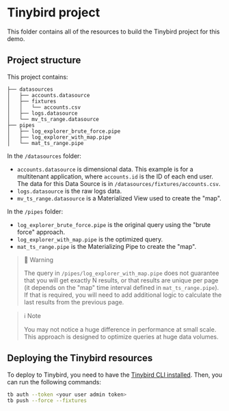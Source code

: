 # Tinybird project

This folder contains all of the resources to build the Tinybird project for this demo.

## Project structure

This project contains:

```
├── datasources
│   ├── accounts.datasource
│   ├── fixtures
│   │   └── accounts.csv
│   ├── logs.datasource
│   └── mv_ts_range.datasource
├── pipes
│   ├── log_explorer_brute_force.pipe
│   ├── log_explorer_with_map.pipe
│   └── mat_ts_range.pipe
```

In the `/datasources` folder:
- `accounts.datasource` is dimensional data. This example is for a multitenant application, where `accounts.id` is the ID of each end user. The data for this Data Source is in `/datasources/fixtures/accounts.csv`.
- `logs.datasource` is the raw logs data.
- `mv_ts_range.datasource` is a Materialized View used to create the "map".

In the `/pipes` folder:
- `log_explorer_brute_force.pipe` is the original query using the "brute force" approach.
- `log_explorer_with_map.pipe` is the optimized query.
- `mat_ts_range.pipe` is the Materializing Pipe to create the "map".

> 🚧 Warning
> 
> The query in `/pipes/log_explorer_with_map.pipe` does not guarantee that you will get exactly N results, or that results are unique per page (it depends on the "map" time interval defined in `mat_ts_range.pipe`). If that is required, you will need to add additional logic to calculate the last results from the previous page.


> ℹ️ Note
> 
> You may not notice a huge difference in performance at small scale. This approach is designed to optimize queries at huge data volumes.

## Deploying the Tinybird resources

To deploy to Tinybird, you need to have the [Tinybird CLI installed](https://www.tinybird.co/docs/cli/overview). Then, you can run the following commands:

```sh
tb auth --token <your user admin token>
tb push --force --fixtures
```
